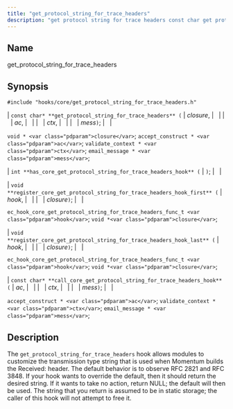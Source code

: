 ```yaml
---
title: "get_protocol_string_for_trace_headers"
description: "get protocol string for trace headers const char get protocol string for trace headers closure ac ctx mess void closure accept construct ac validate context ctx email message mess int has core get protocol string for trace headers hook void register core get protocol string for trace headers hook first..."
---
```


<a name="hooks.core.get_protocol_string_for_trace_headers"></a> 
## Name

get_protocol_string_for_trace_headers

## Synopsis

`#include "hooks/core/get_protocol_string_for_trace_headers.h"`

| `const char* **get_protocol_string_for_trace_headers** (` | <var class="pdparam">closure</var>, |   |
|   | <var class="pdparam">ac</var>, |   |
|   | <var class="pdparam">ctx</var>, |   |
|   | <var class="pdparam">mess</var>`)`; |   |

`void * <var class="pdparam">closure</var>`;
`accept_construct * <var class="pdparam">ac</var>`;
`validate_context * <var class="pdparam">ctx</var>`;
`email_message * <var class="pdparam">mess</var>`;

| `int **has_core_get_protocol_string_for_trace_headers_hook** (` | `)`; |   |

| `void **register_core_get_protocol_string_for_trace_headers_hook_first** (` | <var class="pdparam">hook</var>, |   |
|   | <var class="pdparam">closure</var>`)`; |   |

`ec_hook_core_get_protocol_string_for_trace_headers_func_t <var class="pdparam">hook</var>`;
`void *<var class="pdparam">closure</var>`;

| `void **register_core_get_protocol_string_for_trace_headers_hook_last** (` | <var class="pdparam">hook</var>, |   |
|   | <var class="pdparam">closure</var>`)`; |   |

`ec_hook_core_get_protocol_string_for_trace_headers_func_t <var class="pdparam">hook</var>`;
`void *<var class="pdparam">closure</var>`;

| `const char* **call_core_get_protocol_string_for_trace_headers_hook** (` | <var class="pdparam">ac</var>, |   |
|   | <var class="pdparam">ctx</var>, |   |
|   | <var class="pdparam">mess</var>`)`; |   |

`accept_construct * <var class="pdparam">ac</var>`;
`validate_context * <var class="pdparam">ctx</var>`;
`email_message * <var class="pdparam">mess</var>`;<a name="idp37349792"></a> 
## Description

The `get_protocol_string_for_trace_headers` hook allows modules to customize the transmission type string that is used when Momentum builds the Received: header. The default behavior is to observe RFC 2821 and RFC 3848\. If your hook wants to override the default, then it should return the desired string. If it wants to take no action, return NULL; the default will then be used. The string that you return is assumed to be in static storage; the caller of this hook will not attempt to free it.